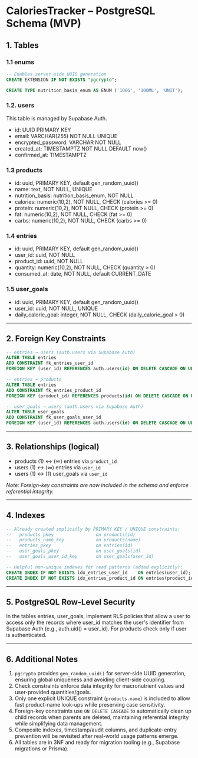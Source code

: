 # CaloriesTracker – PostgreSQL Schema (MVP)

## 1. Tables

### 1.1 enums

```sql
-- Enables server-side UUID generation
CREATE EXTENSION IF NOT EXISTS "pgcrypto";

CREATE TYPE nutrition_basis_enum AS ENUM ('100G', '100ML', 'UNIT');
```

### 1.2. users

This table is managed by Supabase Auth.

- id: UUID PRIMARY KEY
- email: VARCHAR(255) NOT NULL UNIQUE
- encrypted_password: VARCHAR NOT NULL
- created_at: TIMESTAMPTZ NOT NULL DEFAULT now()
- confirmed_at: TIMESTAMPTZ

### 1.3 products

- id: uuid, PRIMARY KEY, default gen_random_uuid()
- name: text, NOT NULL, UNIQUE
- nutrition_basis: nutrition_basis_enum, NOT NULL
- calories: numeric(10,2), NOT NULL, CHECK (calories >= 0)
- protein: numeric(10,2), NOT NULL, CHECK (protein >= 0)
- fat: numeric(10,2), NOT NULL, CHECK (fat >= 0)
- carbs: numeric(10,2), NOT NULL, CHECK (carbs >= 0)

### 1.4 entries

- id: uuid, PRIMARY KEY, default gen_random_uuid()
- user_id: uuid, NOT NULL
- product_id: uuid, NOT NULL
- quantity: numeric(10,2), NOT NULL, CHECK (quantity > 0)
- consumed_at: date, NOT NULL, default CURRENT_DATE

### 1.5 user_goals

- id: uuid, PRIMARY KEY, default gen_random_uuid()
- user_id: uuid, NOT NULL, UNIQUE
- daily_calorie_goal: integer, NOT NULL, CHECK (daily_calorie_goal > 0)

---

## 2. Foreign Key Constraints

```sql
-- entries → users (auth.users via Supabase Auth)
ALTER TABLE entries
ADD CONSTRAINT fk_entries_user_id
FOREIGN KEY (user_id) REFERENCES auth.users(id) ON DELETE CASCADE ON UPDATE CASCADE;

-- entries → products
ALTER TABLE entries
ADD CONSTRAINT fk_entries_product_id
FOREIGN KEY (product_id) REFERENCES products(id) ON DELETE CASCADE ON UPDATE CASCADE;

-- user_goals → users (auth.users via Supabase Auth)
ALTER TABLE user_goals
ADD CONSTRAINT fk_user_goals_user_id
FOREIGN KEY (user_id) REFERENCES auth.users(id) ON DELETE CASCADE ON UPDATE CASCADE;
```

---

## 3. Relationships (logical)

- products (1) ↔ (∞) entries via `product_id`
- users (1) ↔ (∞) entries via `user_id`
- users (1) ↔ (1) user_goals via `user_id`

_Note: Foreign-key constraints are now included in the schema and enforce referential integrity._

---

## 4. Indexes

```sql
-- Already created implicitly by PRIMARY KEY / UNIQUE constraints:
--   products_pkey                on products(id)
--   products_name_key            on products(name)
--   entries_pkey                 on entries(id)
--   user_goals_pkey              on user_goals(id)
--   user_goals_user_id_key       on user_goals(user_id)

-- Helpful non-unique indexes for read patterns (added explicitly):
CREATE INDEX IF NOT EXISTS idx_entries_user_id    ON entries(user_id);
CREATE INDEX IF NOT EXISTS idx_entries_product_id ON entries(product_id);
```

---

## 5. PostgreSQL Row-Level Security

In the tables entries, user_goals, implement RLS policies that allow a user to access only the records where user_id matches the user's identifier from Supabase Auth (e.g., auth.uid() = user_id). For products check only if user is authenticated.

---

## 6. Additional Notes

1. `pgcrypto` provides `gen_random_uuid()` for server-side UUID generation, ensuring global uniqueness and avoiding client-side coupling.
2. Check constraints enforce data integrity for macronutrient values and user-provided quantities/goals.
3. Only one explicit UNIQUE constraint (`products.name`) is included to allow fast product-name look-ups while preserving case sensitivity.
4. Foreign-key constraints use `ON DELETE CASCADE` to automatically clean up child records when parents are deleted, maintaining referential integrity while simplifying data management.
5. Composite indexes, timestamp/audit columns, and duplicate-entry prevention will be revisited after real-world usage patterns emerge.
6. All tables are in 3NF and ready for migration tooling (e.g., Supabase migrations or Prisma).

```

```
